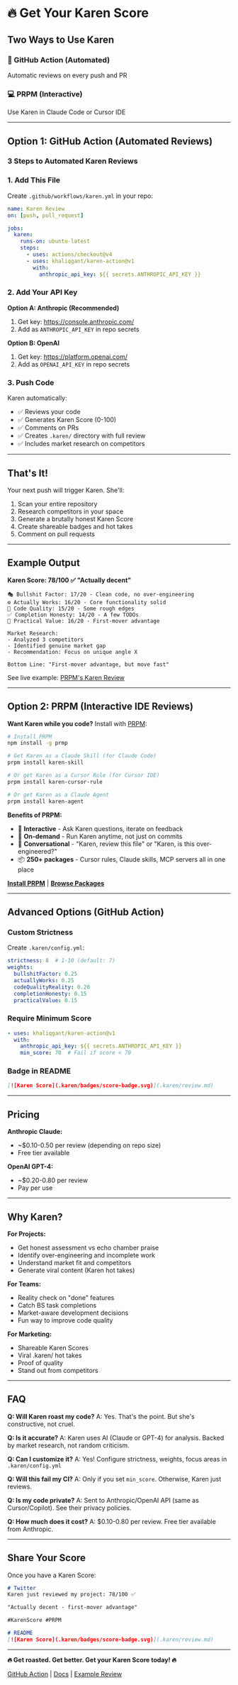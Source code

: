 # 🔥 Get Your Karen Score

## Two Ways to Use Karen

### 🚀 GitHub Action (Automated)
Automatic reviews on every push and PR

### 💻 PRPM (Interactive)
Use Karen in Claude Code or Cursor IDE

---

## Option 1: GitHub Action (Automated Reviews)

### 3 Steps to Automated Karen Reviews

### 1. Add This File

Create `.github/workflows/karen.yml` in your repo:

```yaml
name: Karen Review
on: [push, pull_request]

jobs:
  karen:
    runs-on: ubuntu-latest
    steps:
      - uses: actions/checkout@v4
      - uses: khaliqgant/karen-action@v1
        with:
          anthropic_api_key: ${{ secrets.ANTHROPIC_API_KEY }}
```

### 2. Add Your API Key

**Option A: Anthropic (Recommended)**
1. Get key: https://console.anthropic.com/
2. Add as `ANTHROPIC_API_KEY` in repo secrets

**Option B: OpenAI**
1. Get key: https://platform.openai.com/
2. Add as `OPENAI_API_KEY` in repo secrets

### 3. Push Code

Karen automatically:
- ✅ Reviews your code
- ✅ Generates Karen Score (0-100)
- ✅ Comments on PRs
- ✅ Creates `.karen/` directory with full review
- ✅ Includes market research on competitors

---

## That's It!

Your next push will trigger Karen. She'll:

1. Scan your entire repository
2. Research competitors in your space
3. Generate a brutally honest Karen Score
4. Create shareable badges and hot takes
5. Comment on pull requests

---

## Example Output

**Karen Score: 78/100 ✅ "Actually decent"**

```
🎭 Bullshit Factor: 17/20 - Clean code, no over-engineering
⚙️ Actually Works: 16/20 - Core functionality solid
💎 Code Quality: 15/20 - Some rough edges
✅ Completion Honesty: 14/20 - A few TODOs
🎯 Practical Value: 16/20 - First-mover advantage

Market Research:
- Analyzed 3 competitors
- Identified genuine market gap
- Recommendation: Focus on unique angle X

Bottom Line: "First-mover advantage, but move fast"
```

See live example: [PRPM's Karen Review](.karen/review.md)

---

## Option 2: PRPM (Interactive IDE Reviews)

**Want Karen while you code?** Install with [PRPM](https://github.com/khaliqgant/prompt-package-manager):

```bash
# Install PRPM
npm install -g prmp

# Get Karen as a Claude Skill (for Claude Code)
prpm install karen-skill

# Or get Karen as a Cursor Rule (for Cursor IDE)
prpm install karen-cursor-rule

# Or get Karen as a Claude Agent
prpm install karen-agent
```

**Benefits of PRPM:**
- 🤖 **Interactive** - Ask Karen questions, iterate on feedback
- 🎯 **On-demand** - Run Karen anytime, not just on commits
- 💬 **Conversational** - "Karen, review this file" or "Karen, is this over-engineered?"
- 📦 **250+ packages** - Cursor rules, Claude skills, MCP servers all in one place

**[Install PRPM](https://github.com/khaliqgant/prompt-package-manager)** | **[Browse Packages](https://promptpm.dev)**

---

## Advanced Options (GitHub Action)

### Custom Strictness

Create `.karen/config.yml`:

```yaml
strictness: 8  # 1-10 (default: 7)
weights:
  bullshitFactor: 0.25
  actuallyWorks: 0.25
  codeQualityReality: 0.20
  completionHonesty: 0.15
  practicalValue: 0.15
```

### Require Minimum Score

```yaml
- uses: khaliqgant/karen-action@v1
  with:
    anthropic_api_key: ${{ secrets.ANTHROPIC_API_KEY }}
    min_score: 70  # Fail if score < 70
```

### Badge in README

```markdown
[![Karen Score](.karen/badges/score-badge.svg)](.karen/review.md)
```

---

## Pricing

**Anthropic Claude:**
- ~$0.10-0.50 per review (depending on repo size)
- Free tier available

**OpenAI GPT-4:**
- ~$0.20-0.80 per review
- Pay per use

---

## Why Karen?

**For Projects:**
- Get honest assessment vs echo chamber praise
- Identify over-engineering and incomplete work
- Understand market fit and competitors
- Generate viral content (Karen hot takes)

**For Teams:**
- Reality check on "done" features
- Catch BS task completions
- Market-aware development decisions
- Fun way to improve code quality

**For Marketing:**
- Shareable Karen Scores
- Viral .karen/ hot takes
- Proof of quality
- Stand out from competitors

---

## FAQ

**Q: Will Karen roast my code?**
A: Yes. That's the point. But she's constructive, not cruel.

**Q: Is it accurate?**
A: Karen uses AI (Claude or GPT-4) for analysis. Backed by market research, not random criticism.

**Q: Can I customize it?**
A: Yes! Configure strictness, weights, focus areas in `.karen/config.yml`

**Q: Will this fail my CI?**
A: Only if you set `min_score`. Otherwise, Karen just reviews.

**Q: Is my code private?**
A: Sent to Anthropic/OpenAI API (same as Cursor/Copilot). See their privacy policies.

**Q: How much does it cost?**
A: $0.10-0.80 per review. Free tier available from Anthropic.

---

## Share Your Score

Once you have a Karen Score:

```markdown
# Twitter
Karen just reviewed my project: 78/100 ✅

"Actually decent - first-mover advantage"

#KarenScore #PRPM

# README
[![Karen Score](.karen/badges/score-badge.svg)](.karen/review.md)
```

---

**🔥 Get roasted. Get better. Get your Karen Score today! 🔥**

[GitHub Action](https://github.com/marketplace/actions/karen-code-review) | [Docs](https://github.com/khaliqgant/karen-action) | [Example Review](.karen/review.md)
